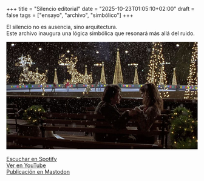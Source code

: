 +++
title = "Silencio editorial"
date = "2025-10-23T01:05:10+02:00"
draft = false
tags = ["ensayo", "archivo", "simbólico"]
+++

El silencio no es ausencia, sino arquitectura.  
Este archivo inaugura una lógica simbólica que resonará más allá del ruido.

![microfono simbolico](/images/microsimbolico.jpg)

[Escuchar en Spotify](https://open.spotify.com/tu-episodio)  
[Ver en YouTube](https://youtube.com/tu-video)  
[Publicación en Mastodon](https://mastodon.social/@rober/123456)
